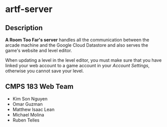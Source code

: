 artf-server
================
## Description
**A Room Too Far's server** handles all the communication between the arcade machine and the Google Cloud Datastore and also serves the game's website and level editor.

When updating a level in the level editor, you must make sure that you have linked your web account to a game account in your *Account Settings*, otherwise you cannot save your level.

## CMPS 183 Web Team
* Kim Son Nguyen
* Omar Guzman
* Matthew Isaac Lean
* Michael Molina
* Ruben Telles
